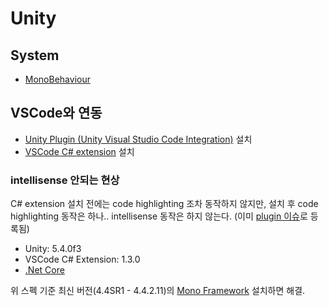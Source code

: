 # Unity

## System

* [MonoBehaviour](mono-behaviour.md)

## VSCode와 연동

* [Unity Plugin (Unity Visual Studio Code Integration)](https://github.com/dotBunny/VSCode) 설치
* [VSCode C# extension](https://marketplace.visualstudio.com/items?itemName=ms-vscode.csharp) 설치

### intellisense 안되는 현상

C# extension 설치 전에는 code highlighting 조차 동작하지 않지만, 설치 후 code highlighting 동작은 하나..
intellisense 동작은 하지 않는다. (이미 [plugin 이슈](https://github.com/dotBunny/VSCode/issues/116)로 등록됨)

* Unity: 5.4.0f3
* VSCode C# Extension: 1.3.0
* [.Net Core](https://www.microsoft.com/net/core#macos)

위 스펙 기준 최신 버전(4.4SR1 - 4.4.2.11)의 [Mono Framework](http://www.mono-project.com/) 설치하면 해결.
